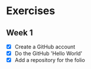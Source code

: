 # Exercises

## Week 1

- [x] Create a GitHub account
- [x] Do the GitHub 'Hello World'
- [x] Add a repository for the folio
